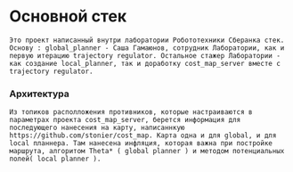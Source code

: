 
# Основной стек
	Это проект написанный внутри лаборатории Робототехники Сберанка стек. Основу : global_planner - Саша Гамаюнов, сотрудник Лаборатории, как и первую итерацию trajectory regulator. Остальное стажер Лаборатории - как создание local_planner, так и доработку cost_map_server вместе с trajectory regulator.

### Архитектура 
	Из топиков располложения противников, которые настраиваются в параметрах проекта cost_map_server, берется информация для последующего нанесения на карту, написаннкую https://github.com/stonier/cost_map. Карта одна и для global, и для local планнера. Там нанесена инфляция, которая важна при постройке маршрута, алгоритом Theta* ( global planner ) и методом потенциальных полей( local planner ).

